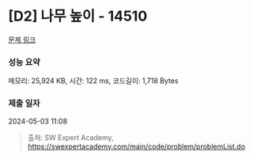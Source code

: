 # [D2] 나무 높이 - 14510 

[문제 링크](https://swexpertacademy.com/main/code/problem/problemDetail.do?contestProbId=AYFofW8qpXYDFAR4) 

### 성능 요약

메모리: 25,924 KB, 시간: 122 ms, 코드길이: 1,718 Bytes

### 제출 일자

2024-05-03 11:08



> 출처: SW Expert Academy, https://swexpertacademy.com/main/code/problem/problemList.do